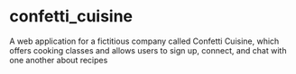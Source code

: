# confetti_cuisine
A web application for a fictitious company called Confetti Cuisine, which offers cooking classes and allows users to
sign up, connect, and chat with one another about recipes
